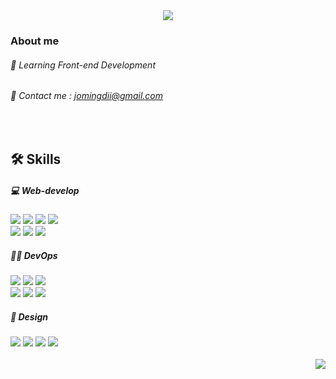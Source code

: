 <div align="center">
  <img src="https://capsule-render.vercel.app/api?type=transparent&color=timeAuto&height=110&section=header&text=Hi,%20I'm%20minji%20😎&fontAlignY=45&animation=twinkling&fontSize=40&desc=Front-end%20developer&descSize=15&descAlign=48&descAlignY=75" />
</div>

<div align="left">

  ### About me
  ###### 🌱 Learning Front-end Development
  ###### 💌 Contact me : jomingdii@gmail.com

  <br>

  ## 🛠️ Skills

  ##### 💻 Web-develop

  <div>
    <img src="https://img.shields.io/badge/HTML5-E34F26?style=flat-square&logo=HTML5&logoColor=white">
    <img src="https://img.shields.io/badge/CSS3-1572B6?style=flat-square&logo=CSS3&logoColor=white">
    <img src="https://img.shields.io/badge/Javascript-F7DF1E?style=flat-square&logo=Javascript&logoColor=white">
    <img src="https://img.shields.io/badge/React-61DAFB?style=flat-square&logo=React&logoColor=white">
    <br>
    <img src="https://img.shields.io/badge/StyledComponents-DB7093?style=flat-square&logo=StyledComponents&logoColor=white">
    <img src="https://img.shields.io/badge/Tailwind CSS-06B6D4?style=flat-square&logo=Tailwind CSS&logoColor=white">
    <img src="https://img.shields.io/badge/Bootstrap-7952B3?style=flat-square&logo=Bootstrap&logoColor=white">
  </div>

  ##### 🙋‍♀️ DevOps

  <div>
    <img src="https://img.shields.io/badge/Git-F05032?style=flat-square&logo=Git&logoColor=white">
    <img src="https://img.shields.io/badge/Github-181717?style=flat-square&logo=Github&logoColor=white">
    <img src="https://img.shields.io/badge/Figma-F24E1E?style=flat-square&logo=Figma&logoColor=white">
    <br>
    <img src="https://img.shields.io/badge/Notion-000000?style=flat-square&logo=Notion&logoColor=white">
    <img src="https://img.shields.io/badge/Discord-5865F2?style=flat-square&logo=Discord&logoColor=white">
    <img src="https://img.shields.io/badge/Slack-4A154B?style=flat-square&logo=Slack&logoColor=white">
  </div>

  ##### 🎨 Design

  <div>
    <img src="https://img.shields.io/badge/Adobe Photoshop-31A8FF?style=flat-square&logo=adobephotoshop&logoColor=white"/>
    <img src="https://img.shields.io/badge/Adobe Illustrator-FF9A00?style=flat-square&logo=adobeillustrator&logoColor=white"/>
    <img src="https://img.shields.io/badge/Rhinoceros-801010?style=flat-square&logo=rhinoceros&logoColor=white"/>
    <img src="https://img.shields.io/badge/Keyshot-1A52C2?style=flat-square&logo=Keyshot&logoColor=white"/>
  </div>
</div>

<br>

<div align="right">
  <a href="https://hits.seeyoufarm.com">
    <img src="https://hits.seeyoufarm.com/api/count/incr/badge.svg?url=https%3A%2F%2Fgithub.com%2Fming-Jo%2F&count_bg=%23000000&title_bg=%23000000&icon=github.svg&icon_color=%23FFFFFF&title=GitHub&edge_flat=false"/>
  </a>
</div>
